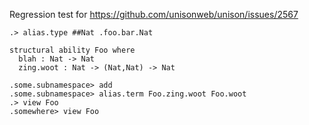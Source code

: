 Regression test for https://github.com/unisonweb/unison/issues/2567

```ucm:hide
.> alias.type ##Nat .foo.bar.Nat
```

```unison:hide
structural ability Foo where
  blah : Nat -> Nat
  zing.woot : Nat -> (Nat,Nat) -> Nat
```

```ucm
.some.subnamespace> add
.some.subnamespace> alias.term Foo.zing.woot Foo.woot
.> view Foo
.somewhere> view Foo
```
